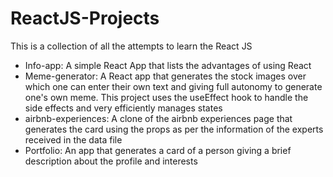 # ReactJS-Projects
This is a collection of all the attempts to learn the React JS

<ul>
  <li>Info-app: A simple React App that lists the advantages of using React</li>
  <li>Meme-generator: A React app that generates the stock images over which one can enter their own text and giving full autonomy to generate one's own meme. This project uses the useEffect hook to handle the side effects and very efficiently manages states</li>
  <li>airbnb-experiences: A clone of the airbnb experiences page that generates the card using the props as per the information of the experts received in the data file</li>
  <li>Portfolio: An app that generates a card of a person giving a brief description about the profile and interests</li>
</ul>
